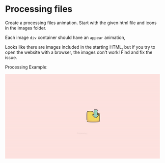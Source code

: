 # Processing files
Create a processing files animation. Start with the given html file and icons in the images folder.

Each image `div` container should have an `appear` animation, 

Looks like there are images included in the starting HTML, but if you try to open the website with a browser, the images don't work! Find and fix the issue.

Processing Example:

![](./processing-example.gif)